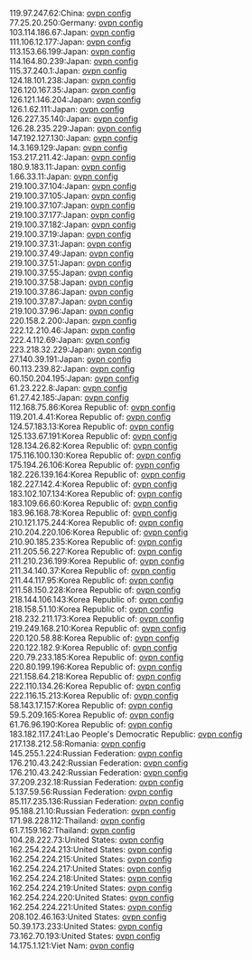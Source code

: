119.97.247.62:China: [ovpn config](vpn/119_97_247_62.ovpn)  
77.25.20.250:Germany: [ovpn config](vpn/77_25_20_250.ovpn)  
103.114.186.67:Japan: [ovpn config](vpn/103_114_186_67.ovpn)  
111.106.12.177:Japan: [ovpn config](vpn/111_106_12_177.ovpn)  
113.153.66.199:Japan: [ovpn config](vpn/113_153_66_199.ovpn)  
114.164.80.239:Japan: [ovpn config](vpn/114_164_80_239.ovpn)  
115.37.240.1:Japan: [ovpn config](vpn/115_37_240_1.ovpn)  
124.18.101.238:Japan: [ovpn config](vpn/124_18_101_238.ovpn)  
126.120.167.35:Japan: [ovpn config](vpn/126_120_167_35.ovpn)  
126.121.146.204:Japan: [ovpn config](vpn/126_121_146_204.ovpn)  
126.1.62.111:Japan: [ovpn config](vpn/126_1_62_111.ovpn)  
126.227.35.140:Japan: [ovpn config](vpn/126_227_35_140.ovpn)  
126.28.235.229:Japan: [ovpn config](vpn/126_28_235_229.ovpn)  
147.192.127.130:Japan: [ovpn config](vpn/147_192_127_130.ovpn)  
14.3.169.129:Japan: [ovpn config](vpn/14_3_169_129.ovpn)  
153.217.211.42:Japan: [ovpn config](vpn/153_217_211_42.ovpn)  
180.9.183.11:Japan: [ovpn config](vpn/180_9_183_11.ovpn)  
1.66.33.11:Japan: [ovpn config](vpn/1_66_33_11.ovpn)  
219.100.37.104:Japan: [ovpn config](vpn/219_100_37_104.ovpn)  
219.100.37.105:Japan: [ovpn config](vpn/219_100_37_105.ovpn)  
219.100.37.107:Japan: [ovpn config](vpn/219_100_37_107.ovpn)  
219.100.37.177:Japan: [ovpn config](vpn/219_100_37_177.ovpn)  
219.100.37.182:Japan: [ovpn config](vpn/219_100_37_182.ovpn)  
219.100.37.19:Japan: [ovpn config](vpn/219_100_37_19.ovpn)  
219.100.37.31:Japan: [ovpn config](vpn/219_100_37_31.ovpn)  
219.100.37.49:Japan: [ovpn config](vpn/219_100_37_49.ovpn)  
219.100.37.51:Japan: [ovpn config](vpn/219_100_37_51.ovpn)  
219.100.37.55:Japan: [ovpn config](vpn/219_100_37_55.ovpn)  
219.100.37.58:Japan: [ovpn config](vpn/219_100_37_58.ovpn)  
219.100.37.86:Japan: [ovpn config](vpn/219_100_37_86.ovpn)  
219.100.37.87:Japan: [ovpn config](vpn/219_100_37_87.ovpn)  
219.100.37.96:Japan: [ovpn config](vpn/219_100_37_96.ovpn)  
220.158.2.200:Japan: [ovpn config](vpn/220_158_2_200.ovpn)  
222.12.210.46:Japan: [ovpn config](vpn/222_12_210_46.ovpn)  
222.4.112.69:Japan: [ovpn config](vpn/222_4_112_69.ovpn)  
223.218.32.229:Japan: [ovpn config](vpn/223_218_32_229.ovpn)  
27.140.39.191:Japan: [ovpn config](vpn/27_140_39_191.ovpn)  
60.113.239.82:Japan: [ovpn config](vpn/60_113_239_82.ovpn)  
60.150.204.195:Japan: [ovpn config](vpn/60_150_204_195.ovpn)  
61.23.222.8:Japan: [ovpn config](vpn/61_23_222_8.ovpn)  
61.27.42.185:Japan: [ovpn config](vpn/61_27_42_185.ovpn)  
112.168.75.86:Korea Republic of: [ovpn config](vpn/112_168_75_86.ovpn)  
119.201.4.41:Korea Republic of: [ovpn config](vpn/119_201_4_41.ovpn)  
124.57.183.13:Korea Republic of: [ovpn config](vpn/124_57_183_13.ovpn)  
125.133.67.191:Korea Republic of: [ovpn config](vpn/125_133_67_191.ovpn)  
128.134.26.82:Korea Republic of: [ovpn config](vpn/128_134_26_82.ovpn)  
175.116.100.130:Korea Republic of: [ovpn config](vpn/175_116_100_130.ovpn)  
175.194.26.106:Korea Republic of: [ovpn config](vpn/175_194_26_106.ovpn)  
182.226.139.164:Korea Republic of: [ovpn config](vpn/182_226_139_164.ovpn)  
182.227.142.4:Korea Republic of: [ovpn config](vpn/182_227_142_4.ovpn)  
183.102.107.134:Korea Republic of: [ovpn config](vpn/183_102_107_134.ovpn)  
183.109.66.60:Korea Republic of: [ovpn config](vpn/183_109_66_60.ovpn)  
183.96.168.78:Korea Republic of: [ovpn config](vpn/183_96_168_78.ovpn)  
210.121.175.244:Korea Republic of: [ovpn config](vpn/210_121_175_244.ovpn)  
210.204.220.106:Korea Republic of: [ovpn config](vpn/210_204_220_106.ovpn)  
210.90.185.235:Korea Republic of: [ovpn config](vpn/210_90_185_235.ovpn)  
211.205.56.227:Korea Republic of: [ovpn config](vpn/211_205_56_227.ovpn)  
211.210.236.199:Korea Republic of: [ovpn config](vpn/211_210_236_199.ovpn)  
211.34.140.37:Korea Republic of: [ovpn config](vpn/211_34_140_37.ovpn)  
211.44.117.95:Korea Republic of: [ovpn config](vpn/211_44_117_95.ovpn)  
211.58.150.228:Korea Republic of: [ovpn config](vpn/211_58_150_228.ovpn)  
218.144.106.143:Korea Republic of: [ovpn config](vpn/218_144_106_143.ovpn)  
218.158.51.10:Korea Republic of: [ovpn config](vpn/218_158_51_10.ovpn)  
218.232.211.173:Korea Republic of: [ovpn config](vpn/218_232_211_173.ovpn)  
219.249.168.210:Korea Republic of: [ovpn config](vpn/219_249_168_210.ovpn)  
220.120.58.88:Korea Republic of: [ovpn config](vpn/220_120_58_88.ovpn)  
220.122.182.9:Korea Republic of: [ovpn config](vpn/220_122_182_9.ovpn)  
220.79.233.185:Korea Republic of: [ovpn config](vpn/220_79_233_185.ovpn)  
220.80.199.196:Korea Republic of: [ovpn config](vpn/220_80_199_196.ovpn)  
221.158.64.218:Korea Republic of: [ovpn config](vpn/221_158_64_218.ovpn)  
222.110.134.26:Korea Republic of: [ovpn config](vpn/222_110_134_26.ovpn)  
222.116.15.213:Korea Republic of: [ovpn config](vpn/222_116_15_213.ovpn)  
58.143.17.157:Korea Republic of: [ovpn config](vpn/58_143_17_157.ovpn)  
59.5.209.165:Korea Republic of: [ovpn config](vpn/59_5_209_165.ovpn)  
61.76.96.190:Korea Republic of: [ovpn config](vpn/61_76_96_190.ovpn)  
183.182.117.241:Lao People's Democratic Republic: [ovpn config](vpn/183_182_117_241.ovpn)  
217.138.212.58:Romania: [ovpn config](vpn/217_138_212_58.ovpn)  
145.255.1.224:Russian Federation: [ovpn config](vpn/145_255_1_224.ovpn)  
176.210.43.242:Russian Federation: [ovpn config](vpn/176_210_43_242.ovpn)  
176.210.43.242:Russian Federation: [ovpn config](vpn/176_210_43_242.ovpn)  
37.209.232.18:Russian Federation: [ovpn config](vpn/37_209_232_18.ovpn)  
5.137.59.56:Russian Federation: [ovpn config](vpn/5_137_59_56.ovpn)  
85.117.235.136:Russian Federation: [ovpn config](vpn/85_117_235_136.ovpn)  
95.188.21.10:Russian Federation: [ovpn config](vpn/95_188_21_10.ovpn)  
171.98.228.112:Thailand: [ovpn config](vpn/171_98_228_112.ovpn)  
61.7.159.162:Thailand: [ovpn config](vpn/61_7_159_162.ovpn)  
104.28.222.73:United States: [ovpn config](vpn/104_28_222_73.ovpn)  
162.254.224.213:United States: [ovpn config](vpn/162_254_224_213.ovpn)  
162.254.224.215:United States: [ovpn config](vpn/162_254_224_215.ovpn)  
162.254.224.217:United States: [ovpn config](vpn/162_254_224_217.ovpn)  
162.254.224.218:United States: [ovpn config](vpn/162_254_224_218.ovpn)  
162.254.224.219:United States: [ovpn config](vpn/162_254_224_219.ovpn)  
162.254.224.220:United States: [ovpn config](vpn/162_254_224_220.ovpn)  
162.254.224.221:United States: [ovpn config](vpn/162_254_224_221.ovpn)  
208.102.46.163:United States: [ovpn config](vpn/208_102_46_163.ovpn)  
50.39.173.233:United States: [ovpn config](vpn/50_39_173_233.ovpn)  
73.162.70.193:United States: [ovpn config](vpn/73_162_70_193.ovpn)  
14.175.1.121:Viet Nam: [ovpn config](vpn/14_175_1_121.ovpn)  
